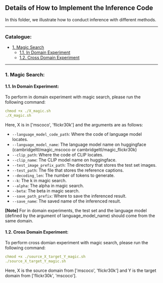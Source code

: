 ## Details of How to Implement the Inference Code

In this folder, we illustrate how to conduct inference with different methods.

****
### Catalogue:
* <a href='#magic_search'>1. Magic Search</a>
    * <a href='#in_domain_magic_search'>1.1. In Domain Experiment</a>
    * <a href='#cross_domain_magic_search'>1.2. Cross Domain Experiment</a>


****

<span id='magic_search'/>

### 1. Magic Search:

<span id='in_domain_magic_search'/>

#### 1.1. In Domain Experiment:

To perform in domain experiment with magic search, please run the following command:
```yaml
chmod +x ./X_magic.sh
./X_magic.sh
```
Here, X is in ['mscoco', 'flickr30k'] and the arguments are as follows:
* `--language_model_code_path`: Where the code of language model locates. 
* `--language_model_name`: The language model name on huggingface (cambridgeltl/magic_mscoco or cambridgeltl/magic_flickr30k) 
* `--clip_path`: Where the code of CLIP locates.
* `--clip_name`: The CLIP model name on huggingface. 
* `--test_image_prefix_path`: The directory that stores the test set images. 
* `--test_path`: The file that stores the reference captions. 
* `--decoding_len`: The number of tokens to generate. 
* `--k`: The k in magic search. 
* `--alpha`: The alpha in magic search. 
* `--beta`: The beta in magic search. 
* `--save_path_prefix`: Where to save the inferenced result. 
* `--save_name`: The saved name of the inferenced result. 

**[Note]** For in domain experiments, the test set and the language model (defined by the argument of language_model_name) should come from the same domain.

<span id='cross_domain_magic_search'/>

#### 1.2. Cross Domain Experiment:

To perform cross domian experiment with magic search, please run the following command:
```yaml
chmod +x ./source_X_target_Y_magic.sh
./source_X_target_Y_magic.sh
```
Here, X is the source domain from ['mscoco', 'flickr30k'] and Y is the target domain from ['flickr30k', 'mscoco']. 
